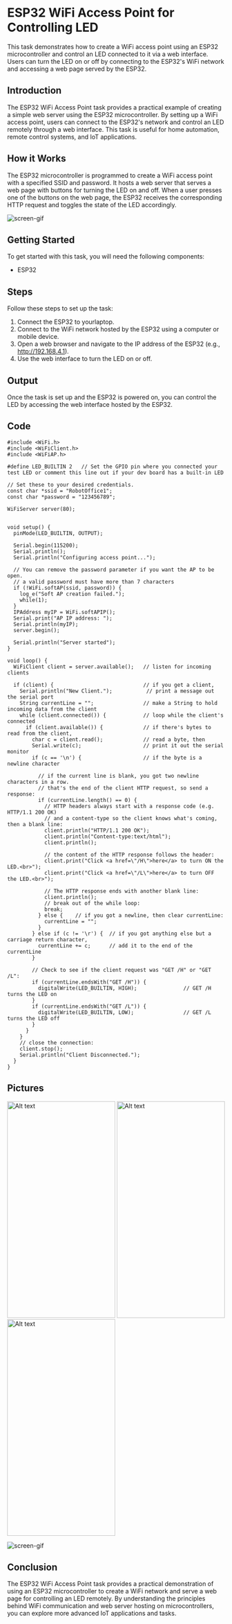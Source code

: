 # ESP32 WiFi Access Point for Controlling LED

This task demonstrates how to create a WiFi access point using an ESP32 microcontroller and control an LED connected to it via a web interface. Users can turn the LED on or off by connecting to the ESP32's WiFi network and accessing a web page served by the ESP32.

## Introduction

The ESP32 WiFi Access Point task provides a practical example of creating a simple web server using the ESP32 microcontroller. By setting up a WiFi access point, users can connect to the ESP32's network and control an LED remotely through a web interface. This task is useful for home automation, remote control systems, and IoT applications.

## How it Works

The ESP32 microcontroller is programmed to create a WiFi access point with a specified SSID and password. It hosts a web server that serves a web page with buttons for turning the LED on and off. When a user presses one of the buttons on the web page, the ESP32 receives the corresponding HTTP request and toggles the state of the LED accordingly.

![screen-gif](https://github.com/ItsRawanMoha/ESP32_WifiAccessPoint/blob/main/D1_mini_ESP32_pinout.png)

## Getting Started

To get started with this task, you will need the following components:

- ESP32 

## Steps

Follow these steps to set up the task:

1. Connect the ESP32 to yourlaptop.
2. Connect to the WiFi network hosted by the ESP32 using a computer or mobile device.
3. Open a web browser and navigate to the IP address of the ESP32 (e.g., http://192.168.4.1).
4. Use the web interface to turn the LED on or off.

## Output

Once the task is set up and the ESP32 is powered on, you can control the LED by accessing the web interface hosted by the ESP32.

## Code

```
#include <WiFi.h>
#include <WiFiClient.h>
#include <WiFiAP.h>

#define LED_BUILTIN 2   // Set the GPIO pin where you connected your test LED or comment this line out if your dev board has a built-in LED

// Set these to your desired credentials.
const char *ssid = "RobotOffice1";
const char *password = "123456789";

WiFiServer server(80);


void setup() {
  pinMode(LED_BUILTIN, OUTPUT);

  Serial.begin(115200);
  Serial.println();
  Serial.println("Configuring access point...");

  // You can remove the password parameter if you want the AP to be open.
  // a valid password must have more than 7 characters
  if (!WiFi.softAP(ssid, password)) {
    log_e("Soft AP creation failed.");
    while(1);
  }
  IPAddress myIP = WiFi.softAPIP();
  Serial.print("AP IP address: ");
  Serial.println(myIP);
  server.begin();

  Serial.println("Server started");
}

void loop() {
  WiFiClient client = server.available();   // listen for incoming clients

  if (client) {                             // if you get a client,
    Serial.println("New Client.");           // print a message out the serial port
    String currentLine = "";                // make a String to hold incoming data from the client
    while (client.connected()) {            // loop while the client's connected
      if (client.available()) {             // if there's bytes to read from the client,
        char c = client.read();             // read a byte, then
        Serial.write(c);                    // print it out the serial monitor
        if (c == '\n') {                    // if the byte is a newline character

          // if the current line is blank, you got two newline characters in a row.
          // that's the end of the client HTTP request, so send a response:
          if (currentLine.length() == 0) {
            // HTTP headers always start with a response code (e.g. HTTP/1.1 200 OK)
            // and a content-type so the client knows what's coming, then a blank line:
            client.println("HTTP/1.1 200 OK");
            client.println("Content-type:text/html");
            client.println();

            // the content of the HTTP response follows the header:
            client.print("Click <a href=\"/H\">here</a> to turn ON the LED.<br>");
            client.print("Click <a href=\"/L\">here</a> to turn OFF the LED.<br>");

            // The HTTP response ends with another blank line:
            client.println();
            // break out of the while loop:
            break;
          } else {    // if you got a newline, then clear currentLine:
            currentLine = "";
          }
        } else if (c != '\r') {  // if you got anything else but a carriage return character,
          currentLine += c;      // add it to the end of the currentLine
        }

        // Check to see if the client request was "GET /H" or "GET /L":
        if (currentLine.endsWith("GET /H")) {
          digitalWrite(LED_BUILTIN, HIGH);               // GET /H turns the LED on
        }
        if (currentLine.endsWith("GET /L")) {
          digitalWrite(LED_BUILTIN, LOW);                // GET /L turns the LED off
        }
      }
    }
    // close the connection:
    client.stop();
    Serial.println("Client Disconnected.");
  }
}
```

## Pictures

<img src="https://github.com/ItsRawanMoha/ESP32_WifiAccessPoint/blob/main/1.jpeg" alt="Alt text" width="250" height="500"> <img src="https://github.com/ItsRawanMoha/ESP32_WifiAccessPoint/blob/main/2.jpeg" alt="Alt text" width="250" height="500"> <img src="https://github.com/ItsRawanMoha/ESP32_WifiAccessPoint/blob/main/3.jpeg" alt="Alt text" width="250" height="500">

![screen-gif](https://github.com/ItsRawanMoha/ESP32_WifiAccessPoint/blob/main/WiFiAccessPoint.gif)

## Conclusion

The ESP32 WiFi Access Point task provides a practical demonstration of using an ESP32 microcontroller to create a WiFi network and serve a web page for controlling an LED remotely. By understanding the principles behind WiFi communication and web server hosting on microcontrollers, you can explore more advanced IoT applications and tasks.
